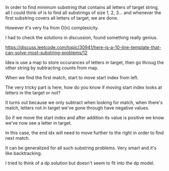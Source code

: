 In order to find minimum substring that contains all letters of target string, all I could think of is to find all substrings of size 1, 2, 3... and whenever the first substring covers all letters of target, we are done.

However it's very fra from O(n) complexicity.

I had to check the solutions in discussion, found something really genius.

https://discuss.leetcode.com/topic/30941/here-is-a-10-line-template-that-can-solve-most-substring-problems/12

Idea is use a map to store occurances of letters in target, then go throug the other string by subtracting counts from map.

When we find the first match, start to move start index from left.

The very tricky part is here, how do you know if moving start index looks at letters in the target or not?

It turns out because we only subtract when looking for match, when there's match, letters not in target we've gone through have negative values.

So if we move the start index and after addition its value is positive we know we've now see a letter in target.

In this case, the end idx will need to move further to the right in order to find next match.

It can be generalized for all such substring problems. Very smart and it's like backtracking.

I tried to think of a dp solution but doesn't seem to fit into the dp model.
